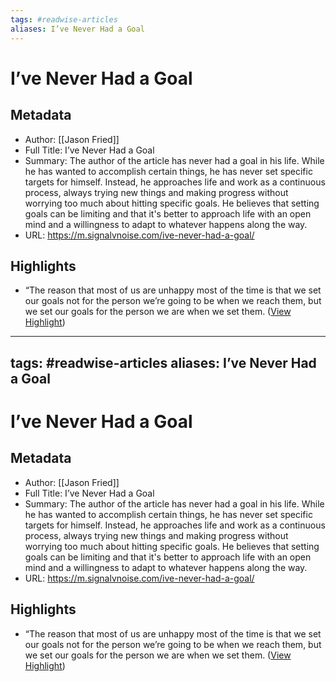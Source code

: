 ```yaml
---
tags: #readwise-articles
aliases: I’ve Never Had a Goal
---
```

# I’ve Never Had a Goal

## Metadata
- Author: [[Jason Fried]]
- Full Title: I’ve Never Had a Goal
- Summary: The author of the article has never had a goal in his life. While he has wanted to accomplish certain things, he has never set specific targets for himself. Instead, he approaches life and work as a continuous process, always trying new things and making progress without worrying too much about hitting specific goals. He believes that setting goals can be limiting and that it's better to approach life with an open mind and a willingness to adapt to whatever happens along the way.
- URL: https://m.signalvnoise.com/ive-never-had-a-goal/

## Highlights
- “The reason that most of us are unhappy most of the time is that we set our goals not for the person we’re going to be when we reach them, but we set our goals for the person we are when we set them. ([View Highlight](https://read.readwise.io/read/01hkddphqsq8qq00ypcydwbzsf))
---
tags: #readwise-articles
aliases: I’ve Never Had a Goal
---
# I’ve Never Had a Goal

## Metadata
- Author: [[Jason Fried]]
- Full Title: I’ve Never Had a Goal
- Summary: The author of the article has never had a goal in his life. While he has wanted to accomplish certain things, he has never set specific targets for himself. Instead, he approaches life and work as a continuous process, always trying new things and making progress without worrying too much about hitting specific goals. He believes that setting goals can be limiting and that it's better to approach life with an open mind and a willingness to adapt to whatever happens along the way.
- URL: https://m.signalvnoise.com/ive-never-had-a-goal/

## Highlights
- “The reason that most of us are unhappy most of the time is that we set our goals not for the person we’re going to be when we reach them, but we set our goals for the person we are when we set them. ([View Highlight](https://read.readwise.io/read/01hkddphqsq8qq00ypcydwbzsf))
